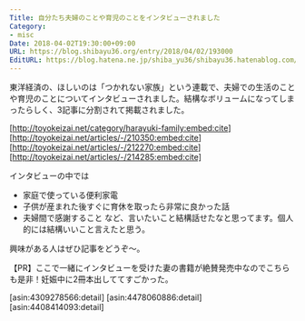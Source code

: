 ```yaml
---
Title: 自分たち夫婦のことや育児のことをインタビューされました
Category:
- misc
Date: 2018-04-02T19:30:00+09:00
URL: https://blog.shibayu36.org/entry/2018/04/02/193000
EditURL: https://blog.hatena.ne.jp/shiba_yu36/shibayu36.hatenablog.com/atom/entry/17391345971631563031
---
```


東洋経済の、ほしいのは「つかれない家族」という連載で、夫婦での生活のことや育児のことについてインタビューされました。結構なボリュームになってしまったらしく、3記事に分割されて掲載されました。

[http://toyokeizai.net/category/harayuki-family:embed:cite]
[http://toyokeizai.net/articles/-/210350:embed:cite]
[http://toyokeizai.net/articles/-/212270:embed:cite]
[http://toyokeizai.net/articles/-/214285:embed:cite]

インタビューの中では

- 家庭で使っている便利家電
- 子供が産まれた後すぐに育休を取ったら非常に良かった話
- 夫婦間で感謝すること
など、言いたいこと結構話せたなと思ってます。個人的には結構いいこと言えたと思う。

興味がある人はぜひ記事をどうぞ〜。


【PR】ここで一緒にインタビューを受けた妻の書籍が絶賛発売中なのでこちらも是非！妊娠中に2冊本出しててすごかった。

[asin:4309278566:detail]
[asin:4478060886:detail]
[asin:4408414093:detail]


